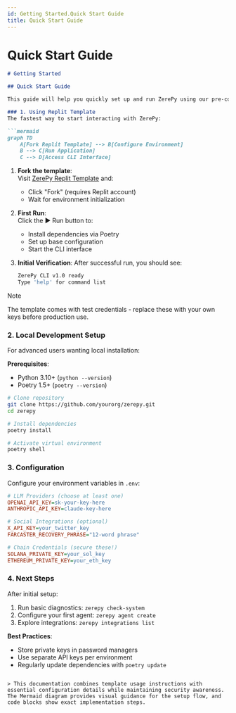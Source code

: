```yaml
---
id: Getting Started.Quick Start Guide
title: Quick Start Guide
---
```

# Quick Start Guide
```markdown
# Getting Started

## Quick Start Guide

This guide will help you quickly set up and run ZerePy using our pre-configured Replit template. Follow these steps to get started in under 5 minutes.

### 1. Using Replit Template
The fastest way to start interacting with ZerePy:

```mermaid
graph TD
    A[Fork Replit Template] --> B[Configure Environment]
    B --> C[Run Application]
    C --> D[Access CLI Interface]
```

1. **Fork the template**:  
   Visit [ZerePy Replit Template](https://replit.com/@blormdev/ZerePy?v=1) and:
   - Click "Fork" (requires Replit account)
   - Wait for environment initialization

2. **First Run**:  
   Click the ▶️ Run button to:
   - Install dependencies via Poetry
   - Set up base configuration
   - Start the CLI interface

3. **Initial Verification**:
   After successful run, you should see:
   ```bash
   ZerePy CLI v1.0 ready
   Type 'help' for command list
   ```

> [!NOTE]
> The template comes with test credentials - replace these with your own keys before production use.

### 2. Local Development Setup
For advanced users wanting local installation:

**Prerequisites**:
- Python 3.10+ (`python --version`)
- Poetry 1.5+ (`poetry --version`)

```bash
# Clone repository
git clone https://github.com/yourorg/zerepy.git
cd zerepy

# Install dependencies
poetry install

# Activate virtual environment
poetry shell
```

### 3. Configuration
Configure your environment variables in `.env`:

```ini
# LLM Providers (choose at least one)
OPENAI_API_KEY=sk-your-key-here
ANTHROPIC_API_KEY=claude-key-here

# Social Integrations (optional)
X_API_KEY=your_twitter_key
FARCASTER_RECOVERY_PHRASE="12-word phrase"

# Chain Credentials (secure these!)
SOLANA_PRIVATE_KEY=your_sol_key
ETHEREUM_PRIVATE_KEY=your_eth_key
```

### 4. Next Steps
After initial setup:
1. Run basic diagnostics: `zerepy check-system`
2. Configure your first agent: `zerepy agent create`
3. Explore integrations: `zerepy integrations list`

**Best Practices**:
- Store private keys in password managers
- Use separate API keys per environment
- Regularly update dependencies with `poetry update`

```

> This documentation combines template usage instructions with essential configuration details while maintaining security awareness. The Mermaid diagram provides visual guidance for the setup flow, and code blocks show exact implementation steps.
